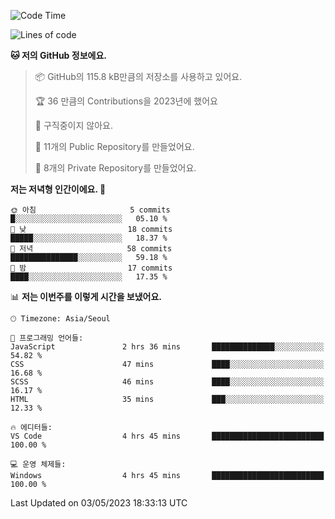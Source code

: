   <!--START_SECTION:waka-->
![Code Time](http://img.shields.io/badge/Code%20Time-17%20hrs%201%20min-blue)

![Lines of code](https://img.shields.io/badge/%EC%A0%80%EB%8A%94%20%EC%97%AC%ED%83%9C%EA%B9%8C%EC%A7%80%20-3.5%20million%20%EC%A4%84%EC%9D%98%20%EC%BD%94%EB%93%9C%EB%A5%BC%20%EC%9E%91%EC%84%B1%ED%96%88%EC%96%B4%EC%9A%94.-blue)

**🐱 저의 GitHub 정보에요.** 

> 📦 GitHub의 115.8 kB만큼의 저장소를 사용하고 있어요. 
 > 
> 🏆 36 만큼의 Contributions을 2023년에 했어요
 > 
> 🚫 구직중이지 않아요.
 > 
> 📜 11개의 Public Repository를 만들었어요. 
 > 
> 🔑 8개의 Private Repository를 만들었어요. 
 > 
**저는 저녁형 인간이에요. 🦉** 

```text
🌞 아침                     5 commits           █░░░░░░░░░░░░░░░░░░░░░░░░   05.10 % 
🌆 낮　                     18 commits          █████░░░░░░░░░░░░░░░░░░░░   18.37 % 
🌃 저녁                     58 commits          ███████████████░░░░░░░░░░   59.18 % 
🌙 밤　                     17 commits          ████░░░░░░░░░░░░░░░░░░░░░   17.35 % 
```


📊 **저는 이번주를 이렇게 시간을 보냈어요.** 

```text
🕑︎ Timezone: Asia/Seoul

💬 프로그래밍 언어들: 
JavaScript               2 hrs 36 mins       ██████████████░░░░░░░░░░░   54.82 % 
CSS                      47 mins             ████░░░░░░░░░░░░░░░░░░░░░   16.68 % 
SCSS                     46 mins             ████░░░░░░░░░░░░░░░░░░░░░   16.17 % 
HTML                     35 mins             ███░░░░░░░░░░░░░░░░░░░░░░   12.33 % 

🔥 에디터들: 
VS Code                  4 hrs 45 mins       █████████████████████████   100.00 % 

💻 운영 체제들: 
Windows                  4 hrs 45 mins       █████████████████████████   100.00 % 
```


 Last Updated on 03/05/2023 18:33:13 UTC
<!--END_SECTION:waka-->
